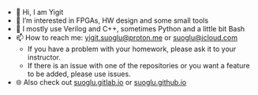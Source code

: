 - 👋 Hi, I am Yigit
- 👀 I’m interested in FPGAs, HW design and some small tools
- 👾 I mostly use Verilog and C++, sometimes Python and a little bit Bash
- 📫 How to reach me: yigit.suoglu@proton.me or suoglu@icloud.com
   - If you have a problem with your homework, please ask it to your instructor.
   - If there is an issue with one of the repositories or you want a feature to be added, please use issues.
- 🌐 Also check out [suoglu.gitlab.io](https://suoglu.gitlab.io) or [suoglu.github.io](https://suoglu.github.io)
